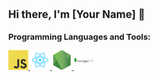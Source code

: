 ## Hi there, I'm [Your Name] 👋

### Programming Languages and Tools:

<p align="left">
  <a href="https://www.javascript.com" target="_blank">
    <img src="https://raw.githubusercontent.com/github/explore/main/topics/javascript/javascript.png" alt="JavaScript" width="40" height="40"/>
  </a>
  <a href="https://reactjs.org/" target="_blank">
    <img src="https://raw.githubusercontent.com/github/explore/main/topics/react/react.png" alt="React" width="40" height="40"/>
  </a>
  <a href="https://nodejs.org" target="_blank">
    <img src="https://raw.githubusercontent.com/github/explore/main/topics/nodejs/nodejs.png" alt="Node.js" width="40" height="40"/>
  </a>
  <a href="https://www.mongodb.com/" target="_blank">
    <img src="https://raw.githubusercontent.com/github/explore/main/topics/mongodb/mongodb.png" alt="MongoDB" width="40" height="40"/>
  </a>
</p>
